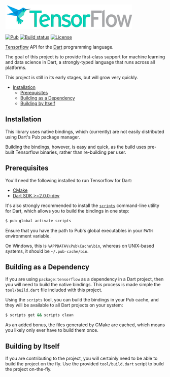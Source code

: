 ![Tensorflow.dart logo](logo/tensorflow-layout-400.png)

[![Pub](https://img.shields.io/pub/v/tensorflow.svg)](https://pub.dartlang.org/packages/angel_framework)
[![Build status](https://travis-ci.org/thosakwe/tensorflow.dart.svg?branch=master)](https://travis-ci.org/thosakwe/tensorflow.dart)
[![License](https://img.shields.io/github/license/thosakwe/tensorflow.dart.svg?maxAge=2592000)](https://github.com/thosakwe/tensorflow.dart/blob/master/LICENSE)

[Tensorflow](https://github.com/tensorflow/tensorflow)
API for the [Dart](https://dartlang.org)
programming language.

The goal of this project is to provide first-class support for machine learning
and data science in Dart, a strongly-typed language that runs
across all platforms.

This project is still in its early stages, but will grow very quickly.

* [Installation](#installation)
    * [Prerequisites](#prerequisites)
    * [Building as a Dependency](#building-as-a-dependency)
    * [Building by Itself](#building-by-itself)

## Installation
This library uses native bindings, which (currently) are not easily
distributed using Dart's Pub package manager.

Building the bindings, however, is easy and quick, as the build uses pre-built
Tensorflow binaries, rather than re-building per user.

## Prerequisites
You'll need the following installed to run Tensorflow for Dart:
* [CMake](https://cmake.org/)
* [Dart SDK >=2.0.0-dev](https://www.dartlang.org/install)

It's also strongly recommended to install the
[`scripts`](https://github.com/thosakwe/dart_scripts) command-line utility for Dart,
which allows you to build the bindings in one step:

```bash
$ pub global activate scripts
```

Ensure that you have the path to Pub's global executables in your `PATH` environment variable.

On Windows, this is `%APPDATA%\Pub\Cache\bin`, whereas on UNIX-based systems, it should be
`~/.pub-cache/bin`.

## Building as a Dependency
If you are using `package:tensorflow` as a dependency in a Dart project, then you will
need to build the native bindings. This process is made simple the `tool/build.dart` file
included with this project.

Using the `scripts` tool, you can build the bindings in your Pub cache, and they will be
available to all Dart projects on your system:

```bash
$ scripts get && scripts clean
```

As an added bonus, the files generated by CMake are cached, which means you likely only
ever have to build them once.

## Building by Itself
If you are contributing to the project, you will certainly need to be able to
build the project on the fly. Use the provided `tool/build.dart` script to build
the project on-the-fly.